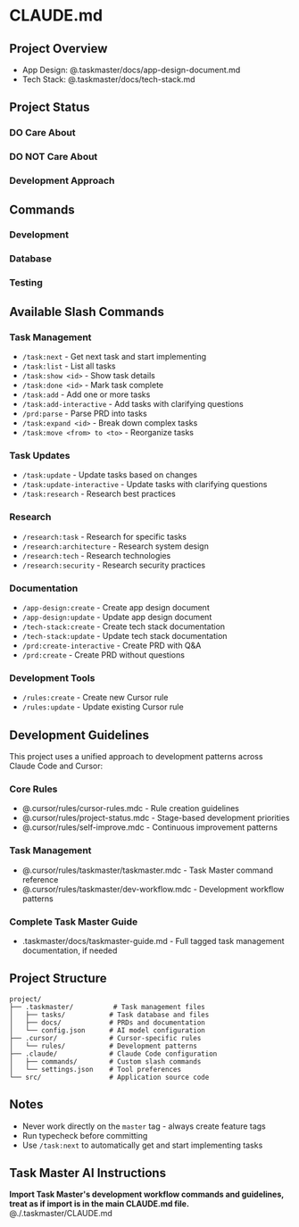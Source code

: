 # CLAUDE.md

## Project Overview

<!-- Run /app-design:create to generate app design document -->
<!-- Run /tech-stack:create to generate tech stack documentation -->

- App Design: @.taskmaster/docs/app-design-document.md
- Tech Stack: @.taskmaster/docs/tech-stack.md

## Project Status

<!-- **Current Stage**: Pre-MVP -->

### DO Care About

<!-- - **Security**: Authentication, authorization, input validation
- **Core Functionality**: Essential features that deliver primary value
- **Data Integrity**: Proper database design and constraints
- **Error Handling**: Basic error boundaries and user feedback -->

### DO NOT Care About

<!-- - **Unit Tests**: Focus on manual testing for now
- **Performance Optimization**: Premature optimization
- **Perfect Code**: Working implementation over perfect abstractions
- **Comprehensive Logging**: Basic console.error is enough -->

### Development Approach

<!-- - **Focus**: Ship working features quickly
- **Iterate**: Get user feedback early and often
- **Refactor**: Clean up after validation, not before -->

## Commands

### Development

<!-- - `pnpm typecheck` - Run TypeScript type checking (must pass without errors)
- `pnpm lint` - Run ESLint
- `pnpm format` - Format code with Prettier -->

### Database

<!-- - `pnpm db:generate` - Generate Prisma client from schema
- `pnpm db:push` - Push schema changes to database
- `pnpm db:seed` - Seed database with initial data -->

### Testing

<!-- - `pnpm test` - Run unit tests
- `pnpm test:e2e` - Run end-to-end tests -->

## Available Slash Commands

### Task Management

- `/task:next` - Get next task and start implementing
- `/task:list` - List all tasks
- `/task:show <id>` - Show task details
- `/task:done <id>` - Mark task complete
- `/task:add` - Add one or more tasks
- `/task:add-interactive` - Add tasks with clarifying questions
- `/prd:parse` - Parse PRD into tasks
- `/task:expand <id>` - Break down complex tasks
- `/task:move <from> to <to>` - Reorganize tasks

### Task Updates

- `/task:update` - Update tasks based on changes
- `/task:update-interactive` - Update tasks with clarifying questions
- `/task:research` - Research best practices

### Research

- `/research:task` - Research for specific tasks
- `/research:architecture` - Research system design
- `/research:tech` - Research technologies
- `/research:security` - Research security practices

### Documentation

- `/app-design:create` - Create app design document
- `/app-design:update` - Update app design document
- `/tech-stack:create` - Create tech stack documentation
- `/tech-stack:update` - Update tech stack documentation
- `/prd:create-interactive` - Create PRD with Q&A
- `/prd:create` - Create PRD without questions

### Development Tools

- `/rules:create` - Create new Cursor rule
- `/rules:update` - Update existing Cursor rule

## Development Guidelines

This project uses a unified approach to development patterns across Claude Code and Cursor:

### Core Rules

- @.cursor/rules/cursor-rules.mdc - Rule creation guidelines
- @.cursor/rules/project-status.mdc - Stage-based development priorities
- @.cursor/rules/self-improve.mdc - Continuous improvement patterns

### Task Management

- @.cursor/rules/taskmaster/taskmaster.mdc - Task Master command reference
- @.cursor/rules/taskmaster/dev-workflow.mdc - Development workflow patterns

### Complete Task Master Guide

- .taskmaster/docs/taskmaster-guide.md - Full tagged task management documentation, if needed

## Project Structure

```
project/
├── .taskmaster/          # Task management files
│   ├── tasks/           # Task database and files
│   ├── docs/            # PRDs and documentation
│   └── config.json      # AI model configuration
├── .cursor/             # Cursor-specific rules
│   └── rules/           # Development patterns
├── .claude/             # Claude Code configuration
│   ├── commands/        # Custom slash commands
│   └── settings.json    # Tool preferences
└── src/                 # Application source code
```

## Notes

- Never work directly on the `master` tag - always create feature tags
- Run typecheck before committing
- Use `/task:next` to automatically get and start implementing tasks

## Task Master AI Instructions
**Import Task Master's development workflow commands and guidelines, treat as if import is in the main CLAUDE.md file.**
@./.taskmaster/CLAUDE.md
